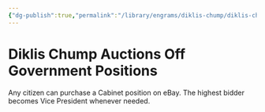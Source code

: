 ```yaml
---
{"dg-publish":true,"permalink":"/library/engrams/diklis-chump/diklis-chump-auctions-off-government-positions/","tags":["DC/Faux"]}
---
```


# Diklis Chump Auctions Off Government Positions
Any citizen can purchase a Cabinet position on eBay.
The highest bidder becomes Vice President whenever needed.
